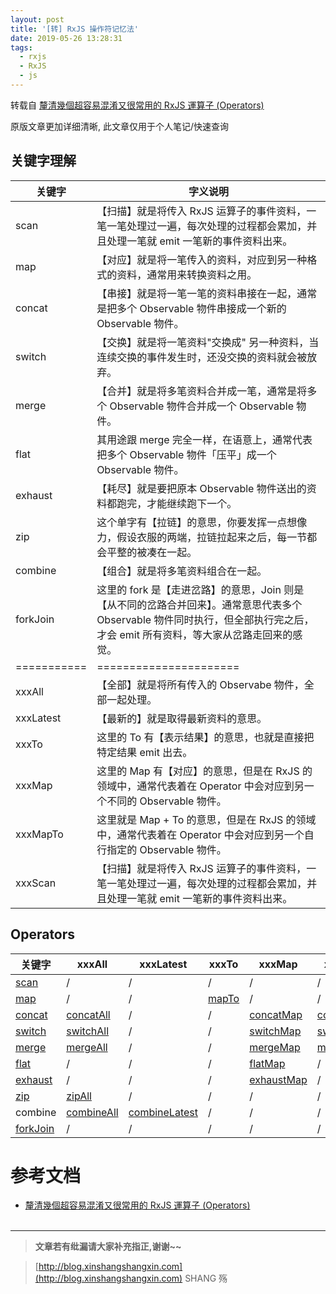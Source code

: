 ```yaml
---
layout: post
title: '[转] RxJS 操作符记忆法'
date: 2019-05-26 13:28:31
tags:
  - rxjs
  - RxJS
  - js
---
```


转载自 [釐清幾個超容易混淆又很常用的 RxJS 運算子 (Operators)](https://blog.miniasp.com/post/2018/09/06/Clarify-some-confused-RxJS-operators)

原版文章更加详细清晰, 此文章仅用于个人笔记/快速查询

<!-- more -->

## 关键字理解

| 关键字      | 字义说明                                                                                                                                                                        |
| ----------- | ------------------------------------------------------------------------------------------------------------------------------------------------------------------------------- |
| scan        | 【扫描】就是将传入 RxJS 运算子的事件资料，一笔一笔处理过一遍，每次处理的过程都会累加，并且处理一笔就 emit 一笔新的事件资料出来。                                                |
| map         | 【对应】就是将一笔传入的资料，对应到另一种格式的资料，通常用来转换资料之用。                                                                                                    |
| concat      | 【串接】就是将一笔一笔的资料串接在一起，通常是把多个 Observable 物件串接成一个新的 Observable 物件。                                                                            |
| switch      | 【交换】就是将一笔资料"交换成" 另一种资料，当连续交换的事件发生时，还没交换的资料就会被放弃。                                                                                   |
| merge       | 【合并】就是将多笔资料合并成一笔，通常是将多个 Observable 物件合并成一个 Observable 物件。                                                                                      |
| flat        | 其用途跟 merge 完全一样，在语意上，通常代表把多个 Observable 物件「压平」成一个 Observable 物件。                                                                               |
| exhaust     | 【耗尽】就是要把原本 Observable 物件送出的资料都跑完，才能继续跑下一个。                                                                                                        |
| zip         | 这个单字有【拉链】的意思，你要发挥一点想像力，假设衣服的两端，拉链拉起来之后，每一节都会平整的被凑在一起。                                                                      |
| combine     | 【组合】就是将多笔资料组合在一起。                                                                                                                                              |
| forkJoin    | 这里的 fork 是【走进岔路】的意思，Join 则是【从不同的岔路合并回来】。通常意思代表多个 Observable 物件同时执行，但全部执行完之后，才会 emit 所有资料，等大家从岔路走回来的感觉。 |
| =========== | ======================                                                                                                                                                          |
| xxxAll      | 【全部】就是将所有传入的 Observabe 物件，全部一起处理。                                                                                                                         |
| xxxLatest   | 【最新的】就是取得最新资料的意思。                                                                                                                                              |
| xxxTo       | 这里的 To 有【表示结果】的意思，也就是直接把特定结果 emit 出去。                                                                                                                |
| xxxMap      | 这里的 Map 有【对应】的意思，但是在 RxJS 的领域中，通常代表着在 Operator 中会对应到另一个不同的 Observable 物件。                                                               |
| xxxMapTo    | 这里就是 Map + To 的意思，但是在 RxJS 的领域中，通常代表着在 Operator 中会对应到另一个自行指定的 Observable 物件。                                                              |
| xxxScan     | 【扫描】就是将传入 RxJS 运算子的事件资料，一笔一笔处理过一遍，每次处理的过程都会累加，并且处理一笔就 emit 一笔新的事件资料出来。                                                |

## Operators

| 关键字                                                                   | xxxAll                                                                  | xxxLatest                                                                     | xxxTo                                                         | xxxMap                                                                  | xxxMapTo                                                                  | xxxScan                                                               |
| ------------------------------------------------------------------------ | ----------------------------------------------------------------------- | ----------------------------------------------------------------------------- | ------------------------------------------------------------- | ----------------------------------------------------------------------- | ------------------------------------------------------------------------- | --------------------------------------------------------------------- |
| [scan](https://rxjs-dev.firebaseapp.com/api/operators/scan)              | /                                                                       | /                                                                             | /                                                             | /                                                                       | /                                                                         | /                                                                     |
| [map](https://rxjs-dev.firebaseapp.com/api/operators/map)                | /                                                                       | /                                                                             | [mapTo](https://rxjs-dev.firebaseapp.com/api/operators/mapTo) | /                                                                       | /                                                                         | /                                                                     |
| [concat](https://rxjs-dev.firebaseapp.com/api/operators/concat)          | [concatAll](https://rxjs-dev.firebaseapp.com/api/operators/concatAll)   | /                                                                             | /                                                             | [concatMap](https://rxjs-dev.firebaseapp.com/api/operators/concatMap)   | [concatMapTo](https://rxjs-dev.firebaseapp.com/api/operators/concatMapTo) | /                                                                     |
| [switch](https://rxjs-dev.firebaseapp.com/api/operators/switch)          | [switchAll](https://rxjs-dev.firebaseapp.com/api/operators/switchAll)   | /                                                                             | /                                                             | [switchMap](https://rxjs-dev.firebaseapp.com/api/operators/switchMap)   | [switchMapTo](https://rxjs-dev.firebaseapp.com/api/operators/switchMapTo) | /                                                                     |
| [merge](https://rxjs-dev.firebaseapp.com/api/operators/merge)            | [mergeAll](https://rxjs-dev.firebaseapp.com/api/operators/mergeAll)     | /                                                                             | /                                                             | [mergeMap](https://rxjs-dev.firebaseapp.com/api/operators/mergeMap)     | [mergeMapTo](https://rxjs-dev.firebaseapp.com/api/operators/mergeMapTo)   | [mergeScan](https://rxjs-dev.firebaseapp.com/api/operators/mergeScan) |
| [flat](https://rxjs-dev.firebaseapp.com/api/operators/flat)              | /                                                                       | /                                                                             | /                                                             | [flatMap](https://rxjs-dev.firebaseapp.com/api/operators/flatMap)       | /                                                                         | /                                                                     |
| [exhaust](https://rxjs-dev.firebaseapp.com/api/operators/exhaust)        | /                                                                       | /                                                                             | /                                                             | [exhaustMap](https://rxjs-dev.firebaseapp.com/api/operators/exhaustMap) | /                                                                         | /                                                                     |
| [zip](https://rxjs-dev.firebaseapp.com/api/operators/zip)                | [zipAll](https://rxjs-dev.firebaseapp.com/api/operators/zipAll)         | /                                                                             | /                                                             | /                                                                       | /                                                                         | /                                                                     |
| combine                                                                  | [combineAll](https://rxjs-dev.firebaseapp.com/api/operators/combineAll) | [combineLatest](https://rxjs-dev.firebaseapp.com/api/operators/combineLatest) | /                                                             | /                                                                       | /                                                                         | /                                                                     |
| [forkJoin](https://rxjs-dev.firebaseapp.com/api/index/function/forkJoin) | /                                                                       | /                                                                             | /                                                             | /                                                                       | /                                                                         | /                                                                     |

# 参考文档

- [釐清幾個超容易混淆又很常用的 RxJS 運算子 (Operators)](https://blog.miniasp.com/post/2018/09/06/Clarify-some-confused-RxJS-operators)  
  <br>

---

> **文章若有纰漏请大家补充指正,谢谢~~**

> [http://blog.xinshangshangxin.com](http://blog.xinshangshangxin.com) SHANG 殇
